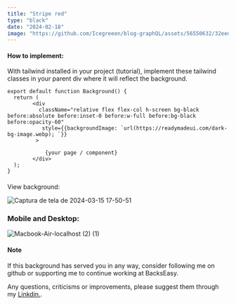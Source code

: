 ```yaml
---
title: "Stripe red"
type: "black"
date: "2024-02-18"
image: "https://github.com/Icegreeen/blog-graphQL/assets/56550632/32eed804-d85a-4914-9e03-2ddb485eb0f0"
---
```

#### How to implement:

With tailwind installed in your project (tutorial), implement these tailwind classes in your parent div where it will reflect the background.

```
export default function Background() {
  return (
        <div
          className="relative flex flex-col h-screen bg-black before:absolute before:inset-0 before:w-full before:bg-black before:opacity-60"
           style={{backgroundImage: `url(https://readymadeui.com/dark-bg-image.webp); `}}
         >
       
            {your page / component}
        </div>
  );
}
```

#### 
View background:

![Captura de tela de 2024-03-15 17-50-51](https://github.com/Icegreeen/blog-graphQL/assets/56550632/829528d0-7fc3-4ea2-b499-1f9adca1ad17)

### Mobile and Desktop:

![Macbook-Air-localhost (2) (1)](https://github.com/Icegreeen/blog-graphQL/assets/56550632/1e8c228b-e2a8-4384-8cc7-6984cb22e9d5)

#### Note

If this background has served you in any way, consider following me on github or supporting me to continue working at BacksEasy.

Any questions, criticisms or improvements, please suggest them through my [Linkdin.](https://www.linkedin.com/in/flavioaquila/).